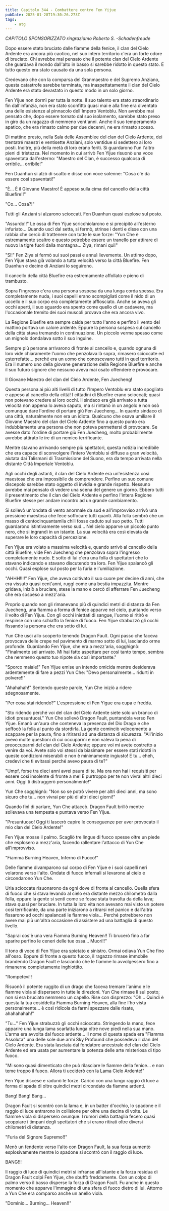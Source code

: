 ```yaml
---
title: Capitolo 344 - Combattere contro Fen Yijue
pubDate: 2025-01-28T19:30:26.273Z
tags:
    - atg
---
```



<em>CAPITOLO SPONSORIZZATO ringraziamo Roberto S.</em>
<em> -Schadenfreude</em>


Dopo essere stato bruciato dalle fiamme della fenice, il clan del Cielo Ardente era ancora più caotico, nel suo intero territorio c'era un forte odore di bruciato.
Chi avrebbe mai pensato che il potente clan del Cielo Ardente che guardava il mondo dall'alto in basso si sarebbe ridotto in questo stato. E tutto questo era stato causato da una sola persona.


Credevano che con la comparsa del Granmaestro e del Supremo Anziano, questa catastrofe sarebbe terminata, ma inaspettatamente il clan del Cielo Ardente era stato devastato in questo modo in un solo giorno.


Fen Yijue non dormì per tutta la notte. Il suo talento era stato straordinario fin dall'infanzia, non era stato sconfitto quasi mai e alla fine era diventato una delle esistenze al pinnacolo dell'Impero Ventoblu. Non avrebbe mai pensato che, dopo essere tornato dal suo isolamento, sarebbe stato preso in giro da un ragazzo di nemmeno vent'anni. Anche il suo temperamento apatico, che era rimasto calmo per due decenni, ne era rimasto scosso.


Di mattino presto, nella Sala delle Assemblee del clan del Cielo Ardente, dei trentatré maestri e ventisette Anziani, solo ventidue si sedettero ai loro posti. Inoltre, più della metà di loro erano feriti. Si guardarono l'un l'altro pieni di tristezza. Nel momento in cui arrivò Fen Yijue risuonò una voce spaventata dall'esterno: "Maestro del Clan, è successo qualcosa di orribile... orribile!"


Fen Duanhun si alzò di scatto e disse con voce solenne: "Cosa c'è da essere così spaventati!"


"È... È il Giovane Maestro! È appeso sulla cima del cancello della città Bluefire!!"


"Co... Cosa?!"


Tutti gli Anziani si alzarono scioccati. Fen Duanhun quasi esplose sul posto.


"Assurdo!!" Le ossa di Fen Yijue scricchiolarono e si precipitò all'esterno infuriato... Quando uscì dal setta, si fermò, strinse i denti e disse con una rabbia che cercò di trattenere con tutte le sue forze: "Yun Che è estremamente scaltro e questo potrebbe essere un tranello per attirare di nuovo la tigre fuori dalla montagna... Ziya, rimani qui!"


"Sì!" Fen Ziya si fermò sui suoi passi e annuì lievemente. Un attimo dopo, Fen Yijue stava già volando a tutta velocità verso la città Bluefire. Fen Duanhun e decine di Anziani lo seguirono.


Il cancello della città Bluefire era estremamente affollato e pieno di trambusto.


Sopra l'ingresso c'era una persona sospesa da una lunga corda spessa. Era completamente nuda, i suoi capelli erano scompigliati come il nido di un uccello e il suo corpo era completamente afflosciato. Anche se aveva gli occhi aperti, il suo sguardo era spento come quello di un cadavere, ma l'occasionale tremito dei suoi muscoli provava che era ancora vivo.


La Regione Bluefire era sempre calda per tutto l'anno e perfino il vento del mattino portava un calore ardente. Eppure la persona sospesa sul cancello della città stava tremando in continuazione. Un piccolo verme spesso come un mignolo dondalava sotto il suo inguine.


Sempre più persone arrivarono di fronte al cancello e, quando ognuna di loro vide chiaramente l'uomo che penzolava là sopra, rimasero scioccate ed esterrefatte... perché era un uomo che conoscevano tutti in quel territorio. Era il numero uno della giovane generazione della Regione Bluefire e anche il suo futuro signore che nessuno aveva mai osato offendere e provocare.


Il Giovane Maestro del clan del Cielo Ardente, Fen Juecheng!


Questa persona ai più alti livelli di tutto l'Impero Ventoblu era stato spogliato e appeso al cancello della città! I cittadini di Bluefire erano scioccati; quasi non potevano credere ai loro occhi. Il sindaco era già arrivato a tutta velocità non appena lo aveva saputo, ma si rintanò in un angolo e non osò comunque dare l'ordine di portare giù Fen Juecheng... In quanto sindaco di una città, naturalmente non era un idiota. Qualcuno che osava umiliare il Giovane Maestro del clan del Cielo Ardente fino a questo punto era indubbiamente una persona che non poteva permettersi di provocare. Se avesse dato l'ordine di portare giù Fen Juecheng, molto probabilmente avrebbe attirato le ire di un nemico terrificante.


Mentre stavano arrivando sempre più spettatori, questa notizia incredibile che era capace di sconvolgere l'intero Ventoblu si diffuse a gran velocità, aiutata dai Talismani di Trasmissione del Suono, era da tempo arrivata nella distante Città Imperiale Ventoblu.


Agli occhi degli astanti, il clan del Cielo Ardente era un'esistenza così maestosa che era impossibile da comprendere. Perfino un suo comune discepolo sarebbe stato oggetto di invidia e grande rispetto. Nessuno avrebbe mai pensato di vedere una scena del genere un giorno. Ebbero tutti il presentimento che il clan del Cielo Ardente e perfino l'intera Regione Bluefire stesse per andare incontro ad un grande cambiamento.


Si sollevò un'ondata di vento anormale da sud e all'improvviso arrivò una pressione maestosa che fece soffocare tutti quanti. Alla folla sembrò che un masso di centocinquantamila chili fosse caduto sul suo petto. Tutti guardarono istintivamente verso sud... Nel cielo apparve un piccolo punto nero, che si ingrandì in un istante. La sua velocità era così elevata da superare le loro capacità di percezione.


Fen Yijue era volato a massima velocità e, quando arrivò al cancello della città Bluefire, vide Fen Juecheng che penzolava sopra l'ingresso completamente nudo. E sotto di lui c'era una folla di spettatori che lo stavano indicando e stavano discutendo tra loro. Fen Yijue spalancò gli occhi. Quasi esplose sul posto per la furia e l'umiliazione.


"AHHH!!!!" Fen Yijue, che aveva coltivato il suo cuore per decine di anni, che era vissuto quasi cent'anni, ruggì come una bestia impazzita. Mentre gridava, iniziò a bruciare, stese la mano e cercò di afferrare Fen Juecheng che era sospeso a mezz'aria.


Proprio quando non gli rimanevano più di quindici metri di distanza da Fen Juecheng, una fiamma a forma di fenice apparve nel cielo, puntando verso il volto di Fen Yijue. Con gli occhi iniettati di sangue, l'uomo si ritirò e respinse con uno schiaffo la fenice di fuoco.
Fen Yijue strabuzzò gli occhi fissando la persona che era sotto di lui.


Yun Che uscì allo scoperto tenendo Dragon Fault. Ogni passo che faceva provocava delle crepe nel pavimento di marmo sotto di lui, lasciando orme profonde. Guardando Fen Yijue, che era a mezz'aria, sogghignò: "Finalmente sei arrivato. Mi hai fatto aspettare per così tanto tempo, sembra che nemmeno questo tuo nipote sia così importante."


"Sporco maiale!" Fen Yijue emise un intendo omicida mentre desiderava ardentemente di fare a pezzi Yun Che: "Devo personalmente... ridurti in polvere!!"


"Ahahahah!" Sentendo queste parole, Yun Che iniziò a ridere sdegnosamente.


"Per cosa stai ridendo?" L'espressione di Fen Yigue era cupa e fredda.


"Sto ridendo perché voi del clan del Cielo Ardente siete solo un branco di idioti presuntuosi." Yun Che sollevò Dragon Fault, puntandola verso Fen Yijue. Emanò un'aura che conteneva la presenza del Dio Drago e che soffocò la folla al punto da stordirla. La gente cominciò velocemente a scappare per la paura, fino a ritirarsi ad una distanza di sicurezza. "All'inizio avevo molte questioni di cui occuparmi e non valeva la pena di preoccuparmi del clan del Cielo Ardente; eppure voi mi avete costretto a venire da voi. Avete solo voi stessi da biasimare per essere stati ridotti in queste condizioni miserabili e non è minimamente ingiusto! E tu... eheh, credevi che ti evitassi perché avevo paura di te?"


"Umpf, forse tra dieci anni avrei paura di te. Ma ora non hai i requisiti per essere così insolente di fronte a me! E purtroppo per te non vivrai altri dieci anni.
Oggi ti distruggerò personalmente!"


Yun Che sogghignò: "Non so se potrò vivere per altri dieci anni, ma sono sicuro che tu... non vivrai per più di altri dieci giorni!"


Quando finì di parlare, Yun Che attaccò. Dragon Fault brillò mentre sollevava una tempesta e puntava verso Fen Yijue.


"Presuntuoso! Oggi ti lascerò capire le conseguenze per aver provocato il mio clan del Cielo Ardente!"


Fen Yijue mosse il palmo. Scagliò tre lingue di fuoco spesse oltre un piede che esplosero a mezz'aria, facendo rallentare l'attacco di Yun Che all'improvviso.


"Fiamma Burning Heaven, Inferno di Fuoco!"


Delle fiamme divamparono sul corpo di Fen Yijue e i suoi capelli neri volarono verso l'alto. Ondate di fuoco infernali si levarono al cielo e circondarono Yun Che.


Urla scioccate risuonarono da ogni dove di fronte al cancello. Quella sfera di fuoco che si stava levando al cielo era distante mezzo chilometro dalla folla, eppure la gente si sentì come se fosse stata travolta da della lava; stava quasi per bruciare. In tutta la loro vita non avevano mai visto un potere così terrificante, da una parte iniziarono a ritrarsi nel panico e dall'altra fissarono ad occhi spalancati le fiamme viola... Perché potrebbero non avere mai più un'altra occasione di assistere ad una battaglia di questo livello.


"Saprai cos'è una vera Fiamma Burning Heaven!! Ti brucerò fino a far sparire perfino le ceneri delle tue ossa... Muori!!"


Il tono di voce di Fen Yijue era spietato e sinistro. Ormai odiava Yun Che fino all'osso. Eppure di fronte a questo fuoco, il ragazzo rimase immobile brandendo Dragon Fault e lasciando che le fiamme lo avvolgessero fino a rimanerne completamente inghiottito.


"Rompetevi!!


Risuonò il potente ruggito di un drago che faceva tremare l'animo e le fiamme viola si dispersero in tutte le direzioni. Yun Che rimase lì sul posto; non si era bruciato nemmeno un capello. Rise con disprezzo: "Oh... Quindi è questa la tua cosiddetta Fiamma Burning Heaven, alla fine l'ho vista personalmente... è così ridicola da farmi spezzare dalle risate, ahahahahah!"


"Tu..." Fen Yijue strabuzzò gli occhi scioccato. Stringendo la mano, fece apparire una lunga lama scarlatta lunga oltre nove piedi nella sua mano. L'arma era avvolta dal fuoco ardente... Il nome di questa spada era "Fiamma Assoluta" una delle sole due armi Sky Profound che possedeva il clan del Cielo Ardente.
Era stata lasciata dal fondatore ancestrale del clan del Cielo Ardente ed era usata per aumentare la potenza delle arte misteriosa di tipo fuoco.


"Mi sono quasi dimenticato che può rilasciare le fiamme della fenice... e non teme troppo il fuoco. Allora ti ucciderò con la Lama Cielo Ardente!"


Fen Yijue discese e radunò le forze. Caricò con una lungo raggio di luce a forma di spada di oltre quindici metri circondato da fiamme ardenti.


Bang! Bang! Bang...


Dragon Fault si scontrò con la lama e, in un batter d'occhio, lo spadone e il raggio di luce entrarono in collisione per oltre una decina di volte. Le fiamme viola si dispersero ovunque. I rumori della battaglia fecero quasi scoppiare i timpani degli spettatori che si erano ritirati oltre diversi chilometri di distanza.


"Furia del Signore Supremo!!"


Menò un fendente verso l'alto con Dragon Fault, la sua forza aumentò esplosivamente mentre lo spadone si scontrò con il raggio di luce.


BANG!!!


Il raggio di luce di quindici metri si infranse all'istante e la forza residua di Dragon Fault colpì Fen Yijue, che sbuffò freddamente. Con un colpo di palmo verso il basso disperse la forza di Dragon Fault. Fu anche in questo momento che apparve l'immagine di una sfera di fuoco dietro di lui. Attorno a Yun Che era comparso anche un anello viola.


"Dominio... Burning... Heaven!!"
                                


                                



